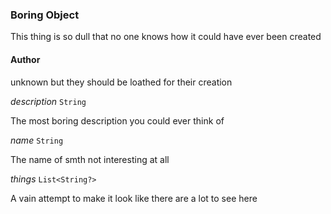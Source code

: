 

### Boring Object



This thing is so dull that no one knows how it could have ever been created



#### Author



unknown but they should be loathed for their creation

  
<article>

*description* `String` 

The most boring description you could ever think of

</article>
<article>

*name* `String` 

The name of smth not interesting at all

</article>
<article>

*things* `List<String?>` 

A vain attempt to make it look like there are a lot to see here

</article>

